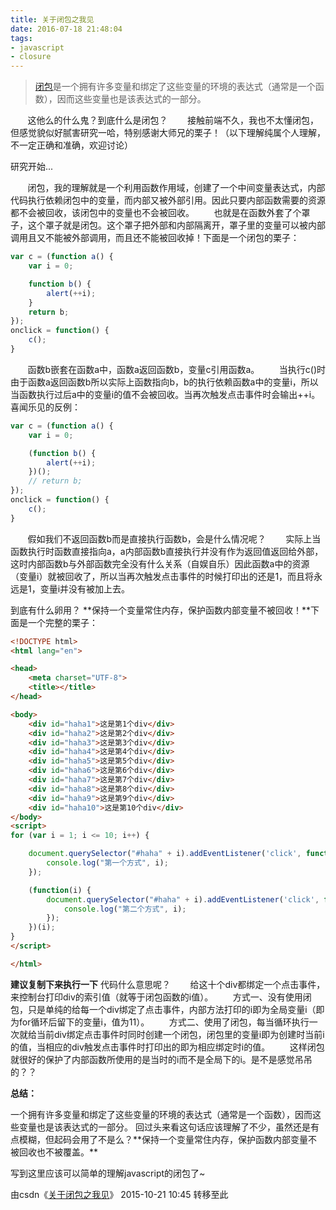 ```yaml
---
title: 关于闭包之我见
date: 2016-07-18 21:48:04
tags: 
- javascript
- closure
---
```


> [闭包](http://baike.baidu.com/view/648413.htm#4)是一个拥有许多变量和绑定了这些变量的环境的表达式（通常是一个函数），因而这些变量也是该表达式的一部分。

<!-- more -->
&#160; &#160; &#160; &#160;这他么的什么鬼？到底什么是闭包？
&#160; &#160; &#160; &#160;接触前端不久，我也不太懂闭包，但感觉貌似好腻害研究一哈，特别感谢大师兄的栗子！（以下理解纯属个人理解，不一定正确和准确，欢迎讨论）

研究开始...

&#160; &#160; &#160; &#160;闭包，我的理解就是一个利用函数作用域，创建了一个中间变量表达式，内部代码执行依赖闭包中的变量，而内部又被外部引用。因此只要内部函数需要的资源都不会被回收，该闭包中的变量也不会被回收。
&#160; &#160; &#160; &#160;也就是在函数外套了个罩子，这个罩子就是闭包。这个罩子把外部和内部隔离开，罩子里的变量可以被内部调用且又不能被外部调用，而且还不能被回收掉！下面是一个闭包的栗子：

```js
var c = (function a() {
    var i = 0;

    function b() {
        alert(++i);
    }
    return b;
});
onclick = function() {
    c();
}
```

&#160; &#160; &#160; &#160;函数b嵌套在函数a中，函数a返回函数b，变量c引用函数a。
&#160; &#160; &#160; &#160;当执行c()时由于函数a返回函数b所以实际上函数指向b，b的执行依赖函数a中的变量i，所以当函数执行过后a中的变量i的值不会被回收。当再次触发点击事件时会输出++i。喜闻乐见的反例：

```js
var c = (function a() {
    var i = 0;

    (function b() {
        alert(++i);
    })();
    // return b;
});
onclick = function() {
    c();
}
```

&#160; &#160; &#160; &#160;假如我们不返回函数b而是直接执行函数b，会是什么情况呢？
&#160; &#160; &#160; &#160;实际上当函数执行时函数直接指向a，a内部函数b直接执行并没有作为返回值返回给外部，这时内部函数b与外部函数完全没有什么关系（自娱自乐）因此函数a中的资源（变量i）就被回收了，所以当再次触发点击事件的时候打印出的还是1，而且将永远是1，变量i并没有被加上去。

到底有什么卵用？
**保持一个变量常住内存，保护函数内部变量不被回收！**下面是一个完整的栗子：

```html
<!DOCTYPE html>
<html lang="en">

<head>
    <meta charset="UTF-8">
    <title></title>
</head>

<body>
    <div id="haha1">这是第1个div</div>
    <div id="haha2">这是第2个div</div>
    <div id="haha3">这是第3个div</div>
    <div id="haha4">这是第4个div</div>
    <div id="haha5">这是第5个div</div>
    <div id="haha6">这是第6个div</div>
    <div id="haha7">这是第7个div</div>
    <div id="haha8">这是第8个div</div>
    <div id="haha9">这是第9个div</div>
    <div id="haha10">这是第10个div</div>
</body>
<script>
for (var i = 1; i <= 10; i++) {

    document.querySelector("#haha" + i).addEventListener('click', function() {
        console.log("第一个方式", i);
    });

    (function(i) {
        document.querySelector("#haha" + i).addEventListener('click', function() {
            console.log("第二个方式", i);
        });
    })(i);
}
</script>

</html>
```

**建议复制下来执行一下**
代码什么意思呢？
&#160; &#160; &#160; &#160;给这十个div都绑定一个点击事件，来控制台打印div的索引值（就等于闭包函数的i值）。
&#160; &#160; &#160; &#160;方式一、没有使用闭包，只是单纯的给每一个div绑定了点击事件，内部方法打印的i即为全局变量i（即为for循环后留下的变量i，值为11）。
&#160; &#160; &#160; &#160;方式二、使用了闭包，每当循环执行一次就给当前div绑定点击事件时同时创建一个闭包，闭包里的变量i即为创建时当前i的值，当相应的div触发点击事件时打印出的即为相应绑定时i的值。
&#160; &#160; &#160; &#160;这样闭包就很好的保护了内部函数所使用的是当时的i而不是全局下的i。是不是感觉吊吊的？？

**总结：**
 <div class="tip">
一个拥有许多变量和绑定了这些变量的环境的表达式（通常是一个函数），因而这些变量也是该表达式的一部分。
回过头来看这句话应该理解了不少，虽然还是有点模糊，但起码会用了不是么？**保持一个变量常住内存，保护函数内部变量不被回收也不被覆盖。**
 </div>

写到这里应该可以简单的理解javascript的闭包了~

由csdn《[关于闭包之我见](http://blog.csdn.net/jazzysnail/article/details/49301283)》 2015-10-21 10:45 转移至此
